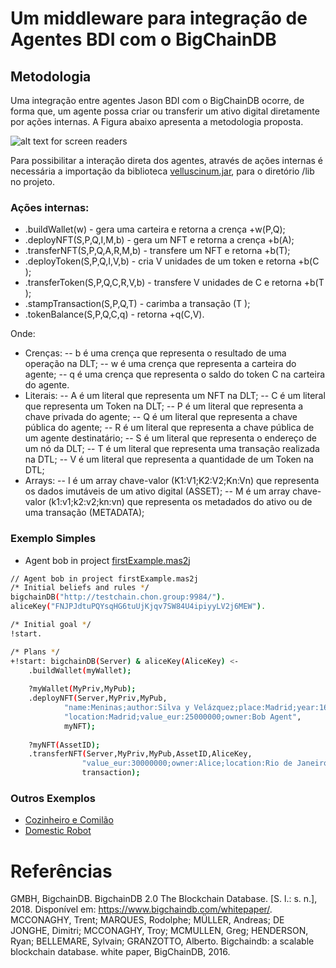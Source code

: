 # Um middleware para integração de Agentes BDI com o BigChainDB
## Metodologia
Uma integração entre agentes Jason BDI com o BigChainDB ocorre, de forma que, um agente possa criar ou transferir um ativo digital diretamente por ações internas. A Figura abaixo apresenta a metodologia proposta.

![alt text for screen readers](https://raw.githubusercontent.com/nilsonmori/velluscinum/master/paper/schema.png "shema.png")

Para possibilitar a interação direta dos agentes, através de ações internas é necessária a importação da biblioteca [velluscinum.jar](https://sourceforge.net/p/chonos/velluscinum/ci/master/tree/paper/schema.png?format=raw), para o diretório /lib no projeto.

### Ações internas:
- .buildWallet(w) - gera uma carteira e retorna a crença +w(P,Q);
- .deployNFT(S,P,Q,I,M,b) - gera um NFT e retorna a crença +b(A);
- .transferNFT(S,P,Q,A,R,M,b) - transfere um NFT e retorna +b(T);
- .deployToken(S,P,Q,I,V,b) - cria V unidades de um token e retorna +b(C );
- .transferToken(S,P,Q,C,R,V,b) - transfere V unidades de C e retorna +b(T );
- .stampTransaction(S,P,Q,T) - carimba a transação (T );
- .tokenBalance(S,P,Q,C,q) - retorna +q(C,V).

Onde:
- Crenças:
-- b é uma crença que representa o resultado de uma operação na DLT;
-- w é uma crença que representa a carteira do agente;
-- q é uma crença que representa o saldo do token C na carteira do agente.
- Literais:
-- A é um literal que representa um NFT na DLT;
-- C é um literal que representa um Token na DLT;
-- P é um literal que representa a chave privada do agente;
-- Q é um literal que representa a chave pública do agente;
-- R é um literal que representa a chave pública de um agente destinatário;
-- S é um literal que representa o endereço de um nó da DLT;
-- T é um literal que representa uma transação realizada na DTL;
-- V é um literal que representa a quantidade de um Token na DTL;
- Arrays:
-- I é um array chave-valor (K1:V1;K2:V2;Kn:Vn) que representa os dados imutáveis de um ativo digital (ASSET);
-- M é um array chave-valor (k1:v1;k2:v2;kn:vn) que representa os metadados do ativo ou de uma transação (METADATA);


### Exemplo Simples
* Agent bob in project [firstExample.mas2j](https://sourceforge.net/p/chonos/velluscinum/ci/master/tree/examples/01-firstExample/)

```sh
// Agent bob in project firstExample.mas2j
/* Initial beliefs and rules */
bigchainDB("http://testchain.chon.group:9984/").
aliceKey("FNJPJdtuPQYsqHG6tuUjKjqv7SW84U4ipiyyLV2j6MEW").

/* Initial goal */
!start. 

/* Plans */
+!start: bigchainDB(Server) & aliceKey(AliceKey) <-
	.buildWallet(myWallet);
	
	?myWallet(MyPriv,MyPub);
	.deployNFT(Server,MyPriv,MyPub,
			"name:Meninas;author:Silva y Velázquez;place:Madrid;year:1656",
			"location:Madrid;value_eur:25000000;owner:Bob Agent",
			myNFT);	
			
	?myNFT(AssetID);
	.transferNFT(Server,MyPriv,MyPub,AssetID,AliceKey,
				"value_eur:30000000;owner:Alice;location:Rio de Janeiro",
				transaction);
```

### Outros Exemplos
* [Cozinheiro e Comilão](https://sourceforge.net/p/chonos/velluscinum/ci/master/tree/examples/02-cozinheiroEcomilao/)
* [Domestic Robot](https://sourceforge.net/p/chonos/velluscinum/ci/master/tree/examples/03-domestic-robot/)

# Referências
GMBH, BigchainDB. BigchainDB 2.0 The Blockchain Database. [S. l.: s. n.], 2018. Disponível em: https://www.bigchaindb.com/whitepaper/.
MCCONAGHY, Trent; MARQUES, Rodolphe; MÜLLER, Andreas; DE JONGHE, Dimitri; MCCONAGHY, Troy; MCMULLEN, Greg; HENDERSON, Ryan; BELLEMARE, Sylvain; GRANZOTTO, Alberto. Bigchaindb: a scalable blockchain database. white paper, BigChainDB, 2016.
